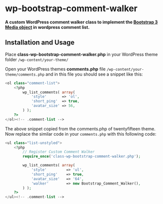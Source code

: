 wp-bootstrap-comment-walker
======================

**A custom WordPress comment walker class to implement the [Bootstrap 3 Media object](http://getbootstrap.com/components/#media) in wordpress comment list.**

Installation and Usage
------------
Place **class-wp-bootstrap-comment-walker.php** in your WordPress theme folder `/wp-content/your-theme/`

Open your WordPress themes **comments.php** file  `/wp-content/your-theme/comments.php` and in this file you should see a snippet like this:

```php
<ol class="comment-list">
    <?php
        wp_list_comments( array(
            'style'       => 'ol',
            'short_ping'  => true,
            'avatar_size' => 56,
        ) );
    ?>
</ol><!-- .comment-list -->
```
The above snippet copied from the comments.php of twentyfifteen theme. Now replace the similar code in your `comments.php` with this following code:
```php
<ul class="list-unstyled">
    <?php
        // Register Custom Comment Walker
        require_once('class-wp-bootstrap-comment-walker.php');

        wp_list_comments( array(
            'style'         => 'ul',
            'short_ping'    => true,
            'avatar_size'   => '64',
            'walker'        => new Bootstrap_Comment_Walker(),
        ) );
    ?>
</ul><!-- .comment-list -->
```